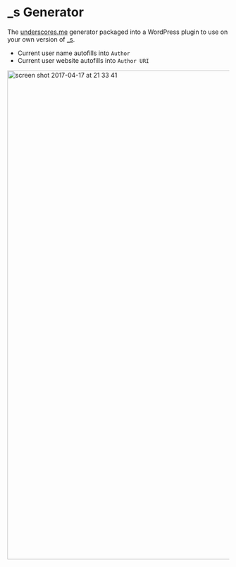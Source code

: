 # _s Generator

The [underscores.me](http://underscores.me) generator packaged into a WordPress plugin to use on your own version of [_s](https://github.com/Automattic/_s).

+ Current user name autofills into `Author`
+ Current user website autofills into `Author URI`

<img width="1108" alt="screen shot 2017-04-17 at 21 33 41" src="https://cloud.githubusercontent.com/assets/6676674/25110998/3f06f4d0-23b6-11e7-95ec-54ecc5e9073e.png">

